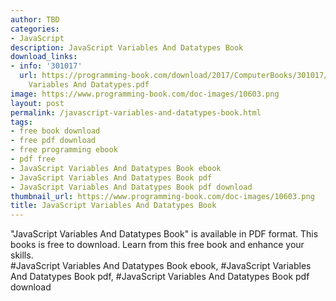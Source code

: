 ```yaml
---
author: TBD
categories:
- JavaScript
description: JavaScript Variables And Datatypes Book
download_links:
- info: '301017'
  url: https://programming-book.com/download/2017/ComputerBooks/301017/JavaScript
    Variables And Datatypes.pdf
image: https://www.programming-book.com/doc-images/10603.png
layout: post
permalink: /javascript-variables-and-datatypes-book.html
tags:
- free book download
- free pdf download
- free programming ebook
- pdf free
- JavaScript Variables And Datatypes Book ebook
- JavaScript Variables And Datatypes Book pdf
- JavaScript Variables And Datatypes Book pdf download
thumbnail_url: https://www.programming-book.com/doc-images/10603.png
title: JavaScript Variables And Datatypes Book
---
```


 
<div class="item-desc text-justify">
  "JavaScript Variables And Datatypes Book" is available in PDF format. This books is free to download. Learn from this free book and enhance your skills.
  <br>
  #JavaScript Variables And Datatypes Book ebook, #JavaScript Variables And Datatypes Book pdf, #JavaScript Variables And Datatypes Book pdf download
</div>
